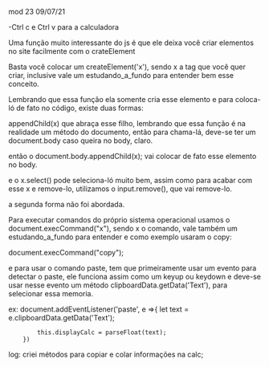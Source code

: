 mod 23                                             09/07/21

-Ctrl c e Ctrl v para a calculadora

  Uma função muito interessante do js é que ele deixa você 
criar elementos no site facilmente com o crateElement

  Basta você colocar um createElement('x'), sendo x 
a tag que você quer criar, inclusive vale um 
estudando_a_fundo para entender bem esse conceito.

   Lembrando que essa função ela somente cria esse elemento
e para coloca-ló de fato no código, existe duas formas:

appendChild(x) que abraça esse filho, lembrando que essa
função é na realidade um método do documento, então
para chama-lá, deve-se ter um document.body
caso queira no body, claro.

então o document.body.appendChild(x);
vai colocar de fato esse elemento no body.

e o x.select() pode seleciona-ló muito bem, assim como
para acabar com esse x e remove-lo, utilizamos o
input.remove(), que vai remove-lo.

a segunda forma não foi abordada.

   Para executar comandos do próprio sistema operacional
usamos o document.execCommand("x"), sendo x o comando, vale
também um estudando_a_fundo para entender e como exemplo
usaram o copy:

document.execCommand("copy");

e para usar o comando paste, tem que primeiramente usar um
evento para detectar o paste, ele funciona assim como 
um keyup ou keydown e deve-se usar nesse evento um método
clipboardData.getData('Text'), para selecionar essa 
memoria.

ex:
    document.addEventListener('paste', e =>{
            let text = e.clipboardData.getData('Text');

            this.displayCalc = parseFloat(text);
        })

log:
    criei métodos para copiar e colar informações na calc;